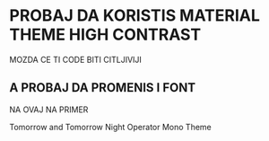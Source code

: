 # PROBAJ DA KORISTIS MATERIAL THEME HIGH CONTRAST

MOZDA CE TI CODE BITI CITLJIVIJI

## A PROBAJ DA PROMENIS I FONT

NA OVAJ NA PRIMER

Tomorrow and Tomorrow Night Operator Mono Theme
